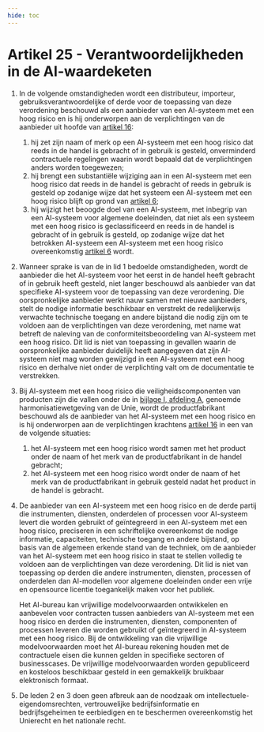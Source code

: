 ```yaml
---
hide: toc
---
```

# Artikel 25 - Verantwoordelijkheden in de AI-waardeketen

1. In de volgende omstandigheden wordt een distributeur, importeur, gebruiksverantwoordelijke of derde voor de toepassing van deze verordening beschouwd als een aanbieder van een AI-systeem met een hoog risico en is hij onderworpen aan de verplichtingen van de aanbieder uit hoofde van [artikel 16](a16.md):

   1. hij zet zijn naam of merk op een AI-systeem met een hoog risico dat reeds in de handel is gebracht of in gebruik is gesteld, onverminderd contractuele regelingen waarin wordt bepaald dat de verplichtingen anders worden toegewezen;
   2. hij brengt een substantiële wijziging aan in een AI-systeem met een hoog risico dat reeds in de handel is gebracht of reeds in gebruik is gesteld op zodanige wijze dat het systeem een AI-systeem met een hoog risico blijft op grond van [artikel 6](../afdeling-1/a6.md);
   3. hij wijzigt het beoogde doel van een AI-systeem, met inbegrip van een AI-systeem voor algemene doeleinden, dat niet als een systeem met een hoog risico is geclassificeerd en reeds in de handel is gebracht of in gebruik is gesteld, op zodanige wijze dat het betrokken AI-systeem een AI-systeem met een hoog risico overeenkomstig [artikel 6](../afdeling-1/a6.md) wordt.

2. Wanneer sprake is van de in lid 1 bedoelde omstandigheden, wordt de aanbieder die het AI-systeem voor het eerst in de handel heeft gebracht of in gebruik heeft gesteld, niet langer beschouwd als aanbieder van dat specifieke AI-systeem voor de toepassing van deze verordening. Die oorspronkelijke aanbieder werkt nauw samen met nieuwe aanbieders, stelt de nodige informatie beschikbaar en verstrekt de redelijkerwijs verwachte technische toegang en andere bijstand die nodig zijn om te voldoen aan de verplichtingen van deze verordening, met name wat betreft de naleving van de conformiteitsbeoordeling van AI-systeem met een hoog risico. Dit lid is niet van toepassing in gevallen waarin de oorspronkelijke aanbieder duidelijk heeft aangegeven dat zijn AI-systeem niet mag worden gewijzigd in een AI-systeem met een hoog risico en derhalve niet onder de verplichting valt om de documentatie te verstrekken.

3. Bij AI-systeem met een hoog risico die veiligheidscomponenten van producten zijn die vallen onder de in [bijlage I, afdeling A](../../../bijlagen/b1.md#afdeling-a--lijst-van-harmonisatiewetgeving-van-de-unie-op-basis-van-het-nieuwe-wetgevingskader), genoemde harmonisatiewetgeving van de Unie, wordt de productfabrikant beschouwd als de aanbieder van het AI-systeem met een hoog risico en is hij onderworpen aan de verplichtingen krachtens [artikel 16](a16.md) in een van de volgende situaties:

   1. het AI-systeem met een hoog risico wordt samen met het product onder de naam of het merk van de productfabrikant in de handel gebracht;
   2. het AI-systeem met een hoog risico wordt onder de naam of het merk van de productfabrikant in gebruik gesteld nadat het product in de handel is gebracht.

4. De aanbieder van een AI-systeem met een hoog risico en de derde partij die instrumenten, diensten, onderdelen of processen voor AI-systeem levert die worden gebruikt of geïntegreerd in een AI-systeem met een hoog risico, preciseren in een schriftelijke overeenkomst de nodige informatie, capaciteiten, technische toegang en andere bijstand, op basis van de algemeen erkende stand van de techniek, om de aanbieder van het AI-systeem met een hoog risico in staat te stellen volledig te voldoen aan de verplichtingen van deze verordening. Dit lid is niet van toepassing op derden die andere instrumenten, diensten, processen of onderdelen dan AI-modellen voor algemene doeleinden onder een vrije en opensource licentie toegankelijk maken voor het publiek.

      Het AI-bureau kan vrijwillige modelvoorwaarden ontwikkelen en aanbevelen voor contracten tussen aanbieders van AI-systeem met een hoog risico en derden die instrumenten, diensten, componenten of processen leveren die worden gebruikt of geïntegreerd in AI-systeem met een hoog risico. Bij de ontwikkeling van die vrijwillige modelvoorwaarden moet het AI-bureau rekening houden met de contractuele eisen die kunnen gelden in specifieke sectoren of businesscases. De vrijwillige modelvoorwaarden worden gepubliceerd en kosteloos beschikbaar gesteld in een gemakkelijk bruikbaar elektronisch formaat.

5. De leden 2 en 3 doen geen afbreuk aan de noodzaak om intellectuele-eigendomsrechten, vertrouwelijke bedrijfsinformatie en bedrijfsgeheimen te eerbiedigen en te beschermen overeenkomstig het Unierecht en het nationale recht.
